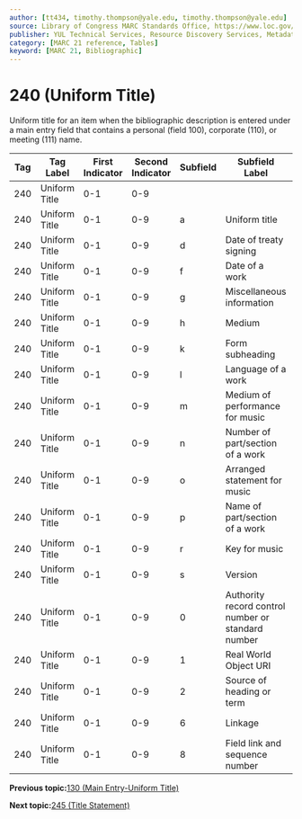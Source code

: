 ```yaml
---
author: [tt434, timothy.thompson@yale.edu, timothy.thompson@yale.edu]
source: Library of Congress MARC Standards Office, https://www.loc.gov/marc/bibliographic/bd240.html
publisher: YUL Technical Services, Resource Discovery Services, Metadata Services Unit
category: [MARC 21 reference, Tables]
keyword: [MARC 21, Bibliographic]
---
```


# 240 \(Uniform Title\)

Uniform title for an item when the bibliographic description is entered under a main entry field that contains a personal \(field 100\), corporate \(110\), or meeting \(111\) name.

|Tag|Tag Label|First Indicator|Second Indicator|Subfield|Subfield Label|Repeatable|
|---|---------|---------------|----------------|--------|--------------|----------|
|240|Uniform Title|0-1|0-9| | |F|
|240|Uniform Title|0-1|0-9|a|Uniform title|F|
|240|Uniform Title|0-1|0-9|d|Date of treaty signing|T|
|240|Uniform Title|0-1|0-9|f|Date of a work|F|
|240|Uniform Title|0-1|0-9|g|Miscellaneous information|T|
|240|Uniform Title|0-1|0-9|h|Medium|F|
|240|Uniform Title|0-1|0-9|k|Form subheading|T|
|240|Uniform Title|0-1|0-9|l|Language of a work|F|
|240|Uniform Title|0-1|0-9|m|Medium of performance for music|T|
|240|Uniform Title|0-1|0-9|n|Number of part/section of a work|T|
|240|Uniform Title|0-1|0-9|o|Arranged statement for music|F|
|240|Uniform Title|0-1|0-9|p|Name of part/section of a work|T|
|240|Uniform Title|0-1|0-9|r|Key for music|F|
|240|Uniform Title|0-1|0-9|s|Version|T|
|240|Uniform Title|0-1|0-9|0|Authority record control number or standard number|T|
|240|Uniform Title|0-1|0-9|1|Real World Object URI|T|
|240|Uniform Title|0-1|0-9|2|Source of heading or term|F|
|240|Uniform Title|0-1|0-9|6|Linkage|F|
|240|Uniform Title|0-1|0-9|8|Field link and sequence number|T|

**Previous topic:**[130 \(Main Entry-Uniform Title\)](../tables/130_bib_table.md)

**Next topic:**[245 \(Title Statement\)](../tables/245_bib_table.md)

